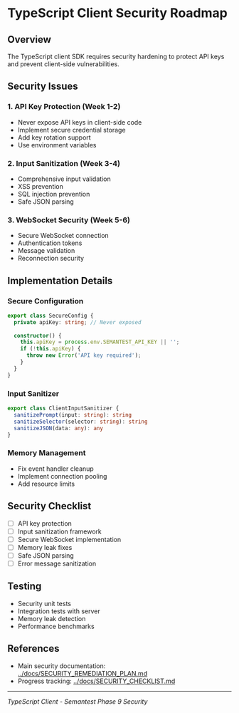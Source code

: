 # TypeScript Client Security Roadmap

## Overview
The TypeScript client SDK requires security hardening to protect API keys and prevent client-side vulnerabilities.

## Security Issues

### 1. API Key Protection (Week 1-2)
- Never expose API keys in client-side code
- Implement secure credential storage
- Add key rotation support
- Use environment variables

### 2. Input Sanitization (Week 3-4)
- Comprehensive input validation
- XSS prevention
- SQL injection prevention
- Safe JSON parsing

### 3. WebSocket Security (Week 5-6)
- Secure WebSocket connection
- Authentication tokens
- Message validation
- Reconnection security

## Implementation Details

### Secure Configuration
```typescript
export class SecureConfig {
  private apiKey: string; // Never exposed
  
  constructor() {
    this.apiKey = process.env.SEMANTEST_API_KEY || '';
    if (!this.apiKey) {
      throw new Error('API key required');
    }
  }
}
```

### Input Sanitizer
```typescript
export class ClientInputSanitizer {
  sanitizePrompt(input: string): string
  sanitizeSelector(selector: string): string
  sanitizeJSON(data: any): any
}
```

### Memory Management
- Fix event handler cleanup
- Implement connection pooling
- Add resource limits

## Security Checklist
- [ ] API key protection
- [ ] Input sanitization framework
- [ ] Secure WebSocket implementation
- [ ] Memory leak fixes
- [ ] Safe JSON parsing
- [ ] Error message sanitization

## Testing
- Security unit tests
- Integration tests with server
- Memory leak detection
- Performance benchmarks

## References
- Main security documentation: [../docs/SECURITY_REMEDIATION_PLAN.md](../docs/SECURITY_REMEDIATION_PLAN.md)
- Progress tracking: [../docs/SECURITY_CHECKLIST.md](../docs/SECURITY_CHECKLIST.md)

---
*TypeScript Client - Semantest Phase 9 Security*